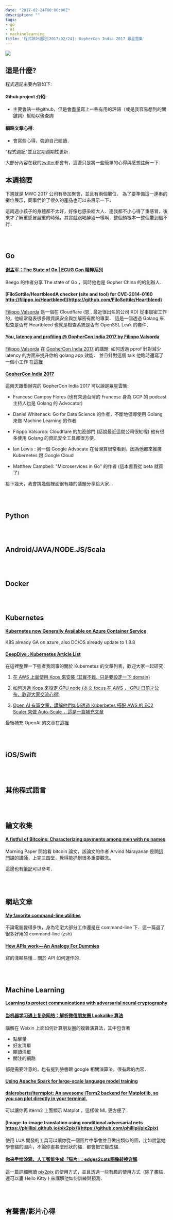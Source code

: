```yaml
---
date: "2017-02-24T00:00:00Z"
description: ""
tags:
- go
- ai
- machinelearning
title: '程式設計週記[2017/02/24]: GopherCon India 2017 眾星雲集'
---
```


![](http://www.gophercon.in/images/gopher-150.png)


這是什麼?
-----

程式週記主要內容如下:

#### Gihub project 介紹:
- 主要會貼一些github，但是會盡量寫上一些有用的評語（或是我容易想到的關鍵詞）幫助以後查詢

#### 網路文章心得:
- 會寫些心得，強迫自己閱讀．

"程式週記"並且定期週期性更新．

大部分內容在我的[twitter](https://twitter.com/Evan_Lin)都會有，這邊只是將一些簡單的心得與感想註解一下．

本週摘要
-----

下週就是 MWC 2017 公司有參加聚會，並且有兩個攤位． 為了要準備這一連串的攤位展示，同事們忙了很久的產品也可以來展示一下． 

這兩週小孩子的身體都不太好，好像也感染給大人．連我都不小心得了重感冒，後來才了解重感冒嚴重的時候，其實就跟喝醉酒一樣啊．整個頭根本一整個暈到個不行．

<br><br>

Go
-----


#### [谢孟军：The State of Go | ECUG Con 精粹系列](https://mp.weixin.qq.com/s/Nt5rBP5f7akD4Y4kVgdRvw)

Beego 的作者分享 The state of Go ，同時他也是 Gopher China 的的創辦人．

#### [FiloSottile/HeartbleedA checker (site and tool) for CVE-2014-0160 http://filippo.io/Heartbleed](https://github.com/FiloSottile/Heartbleed)

[Filippo Valsorda](https://github.com/FiloSottile) 是一個在 Cloudflare  (恩.. 最近很出名的公司 XD) 從事加密工作的，他經常發表很多跟資訊安全與加解密有關的專案． 這是一個透過 Golang 來檢查是否有 Heartbleed 也就是檢查系統是否有 OpenSSL Leak 的套件．


#### [You, latency and profiling @ GopherCon India 2017 by Filippo Valsorda](https://speakerdeck.com/filosottile/you-latency-and-profiling-at-gophercon-india-2017)

[Filippo Valsorda](https://github.com/FiloSottile) 在 [GopherCon India 2017](http://www.gophercon.in/talk-schedule/) 的講題: 如何透過 pprof 針對減少 latency 的方面來提升你的 golang app 效能． 並且針對這個 talk 他臨時還寫了一個小工作 在[這裡](https://github.com/FiloSottile/tracetools) 


#### [GopherCon India 2017](http://www.gophercon.in/talk-schedule/)  

這兩天跟舉辦完的 GopherCon India 2017  可以說是眾星雲集:

- Francesc Campoy Flores (也有來過台灣的 Francesc 身為 GCP 的 podcast 主持人也是 Golang 的 Advocator)

- Daniel Whitenack:  Go for Data Science 的作者，不斷地倡導使用 Golang 來做 Machine Learning 的作者

- Filippo Valsorda: Cloudflare 的加密部門 (話說最近這間公司很紅喔) 他有很多使用 Golang 的資訊安全工具都很方便．

- Ian Lewis : 另一個 Google Advocate 在台灣算很常看到，因為他都來推廣 Kubernetes 跟 Google Cloud 

- Matthew Campbell: "Microservices in Go" 的作者 (這本書我從 beta 就買了)

接下幾天，我會挑幾個裡面很有趣的議題分享給大家...


<br><br>

Python
-----



<br><br>


Android/JAVA/NODE.JS/Scala
-----

<br><br>


Docker
-----

<br><br>

Kubernetes
-----

#### [Kubernetes now Generally Available on Azure Container Service](https://azure.microsoft.com/en-us/blog/kubernetes-now-generally-available-on-azure-container-service/)

K8S already GA on azure, also DC/OS already update to 1.8.8


#### [DeepDive : Kubernetes Article List](https://deepdive.tw/)

在這裡整理一下強者我同事的關於 Kubernetes 的文章列表，歡迎大家一起研究．

1. [在 AWS 上面使用 Kops 來安裝 (其實不難.. 只是要設定一下 domain)](https://deepdive.tw/2017/01/04/installing-kubernetes-on-aws-with-kops/) 


2. [如何透過 Kops 來設定 GPU node (本文 focus 在 AWS ， GPU 日前才公布，歡迎大家交流心得)](https://deepdive.tw/2017/01/05/creating-a-instance-group-for-gpu-nodes-with-kops/) 


3. [Open AI 有篇文章，講解他們如何透過 Kuberbetes 搭配 AWS 的 EC2 Scaler 來做 Auto-Scale ，這是一篇補充文章](https://deepdive.tw/2017/01/05/setting-up-openai-kubernetes-ec2-autoscaler-in-the-cluster-installed-by-kops/)

最後補充 OpenAI 的文章在[這裡](https://openai.com/blog/infrastructure-for-deep-learning/) 

<br><br>

iOS/Swift
-----


<br><br>

其他程式語言
-----


<br><br>


論文收集
-----

#### [A fistful of Bitcoins: Characterizing payments among men with no names](https://blog.acolyer.org/2017/02/20/a-fistful-of-bitcoins-characterizing-payments-among-men-with-no-names/)

Morning Paper 開始看 bitcoin 論文，該論文的作者 Arvind Narayanan 是開[這門課](https://www.youtube.com/channel/UCNcSSleedtfyDuhBvOQzFzQ)的講師，上完三四堂，覺得能抓到很多重要觀念。 
 
這邊也有[筆記](http://hashedportfolio.blogspot.tw/)可以參考．
 


<br><br>


網站文章
-----

#### [My favorite command-line utilities](https://hackernoon.com/macbook-my-command-line-utilities-f8a121c3b019#.gw4g0jjom)

不論電腦變得多快，身為宅宅大部分工作還是在 command-line 下．這一篇選了很多好用的 command-line (zsh)  

#### [How APIs work — An Analogy For Dummies](https://medium.com/@tyteen4a03/how-apis-work-an-analogy-for-dummies-ac6ee1d1671b#.dsu22um6y)

寫的淺顯易懂... 關於 API 如何運作的．

<br><br>


Machine Learning
-----

#### [Learning to protect communications with adversarial neural cryptography](https://blog.acolyer.org/2017/02/10/learning-to-protect-communications-with-adversarial-neural-cryptography/amp/)

#### [当机器学习遇上复杂网络：解析微信朋友圈 Lookalike 算法](http://mp.weixin.qq.com/s/EV-25t2lWT2JJMLhXsz4zQ)

講解在 Weixin 上面如何計算朋友圈的複雜演算法，其中包含著
- 點擊量
- 好友清單
- 閱讀清單
- 關注的網路

都是需要注意的，也有提到臉書跟 google 相關演算法，很有趣的內容．


#### [Using Apache Spark for large-scale language model training](https://code.facebook.com/posts/678403995666478/using-apache-spark-for-large-scale-language-model-training/)

#### [daleroberts/itermplot: An awesome iTerm2 backend for Matplotlib, so you can plot directly in your terminal.](https://github.com/daleroberts/itermplot)

可以讓你再 iterm2 上面顯示 Matplot ，這樣做 ML 更方便了．

#### [Image-to-image translation using conditional adversarial nets https://phillipi.github.io/pix2pix/](https://github.com/phillipi/pix2pix)

使用 LUA 開發的工具可以讓你從一個圖片中學會並且做出類似的圖，比如說當她學會貓的圖片，不論你畫甚麼形狀的貓．都會把它變成貓..


#### [你来手绘涂鸦，人工智能生成「猫片」：edges2cats图像转换详解](http://www.jiqizhixin.com/article/2350)

這一篇詳細解讀 [pix2pix](https://github.com/phillipi/pix2pix) 的使用方式，並且透過一些有趣的使用方式（除了畫貓，還可以畫 Hello Kitty ) 來講解他如何訓練與預測．

<br><br>

有聲書/影片心得
-----

<br><br>



<br><br>

